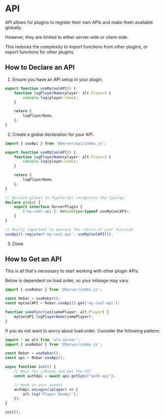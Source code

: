 # API

API allows for plugins to register their own APIs and make them available globally.

However, they are limited to either server-side or client-side.

This reduces the complexity to import functions from other plugins, or export functions for other plugins.

## How to Declare an API

1. Ensure you have an API setup in your plugin.

```ts
export function useMyCoolAPI() {
    function logPlayerName(player: alt.Player) {
        console.log(player.name);
    }

    return {
        logPlayerName,
    };
}
```

2. Create a global declaration for your API.

```ts
import { useApi } from '@Server/api/index.js';

export function useMyCoolAPI() {
    function logPlayerName(player: alt.Player) {
        console.log(player.name);
    }

    return {
        logPlayerName,
    };
}

// Declare global to TypeScript recognizes the typings
declare global {
    export interface ServerPlugin {
        ['my-cool-api']: ReturnType<typeof useMyCoolAPI>;
    }
}

// Really important to execute the return of your function
useApi().register('my-cool-api', useMyCoolAPI());
```

3. Done

## How to Get an API

This is all that's necessary to start working with other plugin APIs.

Below is dependent on load order, so your mileage may vary.

```ts
import { useRebar } from '@Server/index.js';

const Rebar = useRebar();
const myCoolAPI = Rebar.useApi().get('my-cool-api');

function someFunction(somePlayer: alt.Player) {
    myCoolAPI.logPlayerName(somePlayer);
}
```

If you do not want to worry about load order. Consider the following pattern:

```ts
import * as alt from 'alt-server';
import { useRebar } from '@Server/index.js';

const Rebar = useRebar();
const api = Rebar.useApi();

async function init() {
    // Wait for isReady and Get the API
    const authApi = await api.getSync("auth-api");

    // Hook in your events
    authApi.onLogin((player) => {
        alt.log('Player Ready!');
    });
}

init();
```
